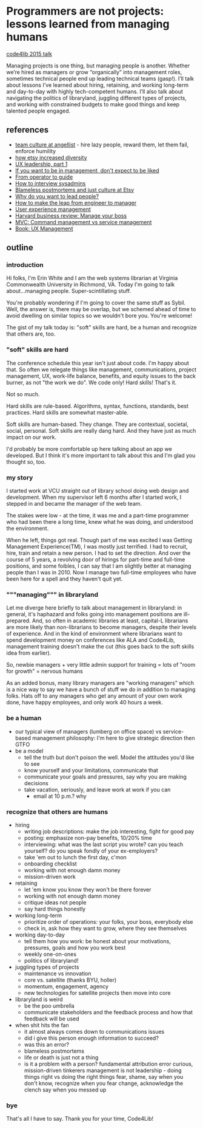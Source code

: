 Programmers are not projects: lessons learned from managing humans
===============

[code4lib 2015 talk](http://code4lib.org/conference/2015/white)

Managing projects is one thing, but managing people is another. Whether
we’re hired as managers or grow “organically” into management roles,
sometimes technical people end up leading technical teams (gasp!). I’ll
talk about lessons I’ve learned about hiring, retaining, and working
long-term and day-to-day with highly tech-competent humans. I’ll also
talk about navigating the politics of libraryland, juggling different
types of projects, and working with constrained budgets to make good
things and keep talented people engaged.


## references

- [team culture at angellist](http://www.slideshare.net/abstartups/dia01-02-keynotejoshuaslaytonangellistdoing-the-wrong-things-the-right-way) - hire lazy people, reward them, let them fail, enforce humility
- [how etsy increased diversity](https://www.youtube.com/watch?v=0D66GVc7ztA)
- [UX leadership, part 1](http://www.uxmatters.com/mt/archives/2014/12/ux-leadership-part-1-the-nature-of-great-leaders.php)
- [If you want to be in management, don't expect to be liked](http://dollymegan.com/if-you-want-to-be-in-management-dont-expect-to-be-liked/)
- [From operator to guide](http://sysadvent.blogspot.co.il/2014/12/day-8-from-operator-to-guide-lessons.html)
- [How to interview sysadmins](http://sysadvent.blogspot.co.il/2014/12/day-16-how-to-interview-systems.html)
- [Blameless postmortems and just culture at Etsy](https://codeascraft.com/2012/05/22/blameless-postmortems/)
- [Why do you want to lead people?](http://fractio.nl/2014/10/03/why-do-you-want-to-lead-people/)
- [How to make the leap from engineer to manager](http://blog.newrelic.com/2014/07/23/measuring-manager-success/)
- [User experience management](http://proquest.safaribooksonline.com/9780123854964)
- [Harvard business review: Manage your boss](https://hbr.org/2005/01/managing-your-boss)
- [MVC: Command management vs service management](https://modelviewculture.com/pieces/engineering-management-and-diversity)
- [Book: UX Management](http://proquest.safaribooksonline.com/book/web-development/usability/9780123854964)

## outline

### introduction
Hi folks, I'm Erin White and I am the web systems librarian at Virginia Commonwealth University in Richmond, VA. Today I'm going to talk about...managing people. Super-scintillating stuff.

You're probably wondering if I'm going to cover the same stuff as Sybil. Well, the answer is, there may be overlap, but we schemed ahead of time to avoid dwelling on similar topics so we wouldn't bore you. You're welcome!

The gist of my talk today is: "soft" skills are hard, be a human and recognize that others are, too.

### "soft" skills are hard
The conference schedule this year isn't just about code.  I'm happy about that. So often we relegate things like management, communications, project management, UX, work-life balance, benefits, and equity issues to the back burner, as not "the work we do". We code only! Hard skills! That's it. 

Not so much.

Hard skills are rule-based. Algorithms, syntax, functions, standards, best practices. Hard skills are somewhat master-able.

Soft skills are human-based. They change. They are contextual, societal, social, personal. Soft skills are really dang hard. And they have just as much impact on our work.

I'd probably be more comfortable up here talking about an app we developed. But I think it's more important to talk about this and I'm glad you thought so, too.

### my story
I started work at VCU straight out of library school doing web design and development. When my supervisor left 6 months after I started work, I stepped in and became the manager of the web team. 

The stakes were low - at the time, it was me and a part-time programmer who had been there a long time, knew what he was doing, and understood the environment.

When he left, things got real.  Though part of me was excited I was Getting Management Experience(TM), I was mostly just terrified. I had to recruit, hire, train and retain a new person. I had to set the direction. And over the course of 5 years, a revolving door of hirings for part-time and full-time positions, and some foibles, I can say that I am slightly better at managing people than I was in 2010. Now I manage two full-time employees who have been here for a spell and they haven't quit yet.

### """managing""" in libraryland

Let me diverge here briefly to talk about management in libraryland: in general, it's haphazard and folks going into management positions are ill-prepared. And, so often in academic libraries at least, capital-L librarians are more likely than non-librarians to become managers, despite their levels of experience. And in the kind of environment where librarians want to spend development money on conferences like ALA and Code4Lib, management training doesn't make the cut (this goes back to the soft skills idea from earlier).

So, newbie managers + very little admin support for training = lots of "room for growth" = nervous humans

As an added bonus, many library managers are "working managers" which is a nice way to say we have a bunch of stuff we do in addition to managing folks. Hats off to any managers who get any amount of your own work done, have happy employees, and only work 40 hours a week.
    
### be a human

- our typical view of managers (lumberg on office space) vs service-based management philosophy: I'm here to give strategic direction then GTFO
- be a model
    - tell the truth but don't poison the well. Model the attitudes you'd like to see
    - know yourself and your limitations, communicate that
    - communicate your goals and pressures, say why you are making decisions
    - take vacation, seriously, and leave work at work if you can
        - email at 10 p.m.? why



### recognize that others are humans

- hiring
    - writing job descriptions: make the job interesting, fight for good pay
    - posting: emphasize non-pay benefits, 10/20% time
    - interviewing: what was the last script you wrote? can you teach yourself? do you speak fondly of your ex-employers?
    - take 'em out to lunch the first day, c'mon
    - onboarding checklist
    - working with not enough damn money
    - mission-driven work
- retaining
    - let 'em know you know they won't be there forever
    - working with not enough damn money
    - critique ideas not people
    - say hard things honestly
- working long-term
    - prioritize order of operations: your folks, your boss, everybody else
    - check in, ask how they want to grow, where they see themselves
- working day-to-day
    - tell them how you work: be honest about your motivations, pressures, goals and how you work best
    - weekly one-on-ones
    - politics of libraryland!
- juggling types of projects
    + maintenance vs innovation
    + core vs. satellite (thanks BYU, holler)
    + momentum, engagement, agency
    + new technologies for satellite projects then move into core
- libraryland is weird
    - be the poo umbrella
    - communicate stakeholders and the feedback process and how that feedback will be used
- when shit hits the fan
    + it almost always comes down to communications issues
    + did i give this person enough information to succeed?
    + was this an error?
    +   blameless postmortems
    + life or death is just not a thing
    + is it a problem with a person?
fundamental attribution error
curious, mission-driven tinkerers
management is not leadership - doing things right vs doing the right things
fear, shame, 
    say when you don't know, recognize when you fear change, acknowledge the clench
    say when you messed up

### bye

That's all I have to say. Thank you for your time, Code4Lib!

    

 